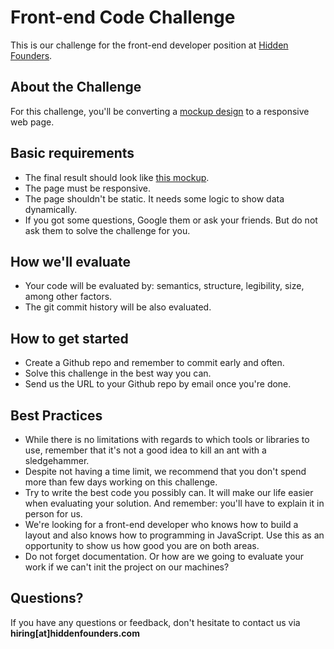 # Front-end Code Challenge

This is our challenge for the front-end developer position at [Hidden Founders](https://hiddenfounders.com). 

## About the Challenge
For this challenge, you'll be converting a [mockup design](https://invis.io/T7DBK3YQ6#/251649617_Page_1) to a responsive web page. 

## Basic requirements
* The final result should look like [this mockup](https://invis.io/T7DBK3YQ6#/251649617_Page_1).
* The page must be responsive.
* The page shouldn't be static. It needs some logic to show data dynamically.
* If you got some questions, Google them or ask your friends. But do not ask them to solve the challenge for you.

## How we'll evaluate
* Your code will be evaluated by: semantics, structure, legibility, size, among other factors.
* The git commit history will be also evaluated.

## How to get started
* Create a Github repo and remember to commit early and often. 
* Solve this challenge in the best way you can.
* Send us the URL to your Github repo by email once you're done.

## Best Practices
* While there is no limitations with regards to which tools or libraries to use, remember that it's not a good idea to kill an ant with a sledgehammer. 
* Despite not having a time limit, we recommend that you don't spend more than few days working on this challenge.
* Try to write the best code you possibly can. It will make our life easier when evaluating your solution. And remember: you'll have to explain it in person for us.
* We're looking for a front-end developer who knows how to build a layout and also knows how to programming in JavaScript. Use this as an opportunity to show us how good you are on both areas.
* Do not forget documentation. Or how are we going to evaluate your work if we can't init the project on our machines?

## Questions?

If you have any questions or feedback, don't hesitate to contact us via **hiring[at]hiddenfounders.com**
